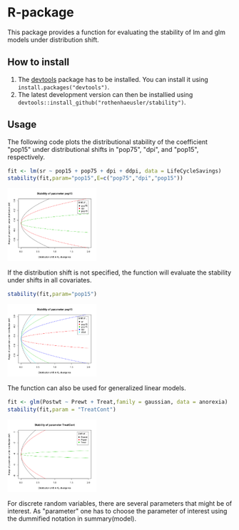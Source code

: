 
# R-package

This package provides a function for evaluating the stability of lm and glm models under distribution shift.

## How to install

1. The [devtools](https://github.com/hadley/devtools) package has to be installed. You can install it using  `install.packages("devtools")`.
2. The latest development version can then be installied using `devtools::install_github("rothenhaeusler/stability")`.

## Usage

The following code plots the distributional stability of the coefficient "pop15" under distributional shifts in "pop75", "dpi", and "pop15", respectively.
```R
fit <- lm(sr ~ pop15 + pop75 + dpi + ddpi, data = LifeCycleSavings)
stability(fit,param="pop15",E=c("pop75","dpi","pop15"))
```

<img src="art/pop15-1.png" width="200">

If the distribution shift is not specified, the function will evaluate the stability under shifts in all covariates.
```R
stability(fit,param="pop15")
```

<img src="art/pop15-2.png" width="200">

The function can also be used for generalized linear models.
```R
fit <- glm(Postwt ~ Prewt + Treat,family = gaussian, data = anorexia)
stability(fit,param = "TreatCont")
```

<img src="art/TreatCont.png" width="200">

For discrete random variables, there are several parameters that might be of interest. As "parameter" one has to choose the parameter of interest using the dummified notation in summary(model).
